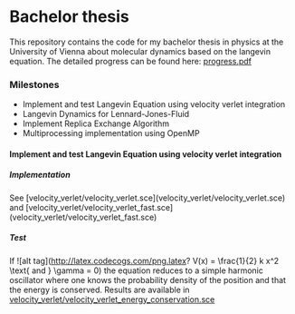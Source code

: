 # Bachelor thesis

This repository contains the code for my bachelor thesis in physics at the University of Vienna about molecular dynamics based on the langevin equation. The detailed progress can be found here: [progress.pdf](progress.pdf)

<h3>Milestones</h3>

<ul>
<li>Implement and test Langevin Equation using velocity verlet integration</li>
<li>Langevin Dynamics for Lennard-Jones-Fluid</li>
<li>Implement Replica Exchange Algorithm </li>
<li>Multiprocessing implementation using OpenMP</li>
</ul>

<h4>Implement and test Langevin Equation using velocity verlet integration</h4>

<h5>Implementation</h5>
See [velocity_verlet/velocity_verlet.sce](velocity_verlet/velocity_verlet.sce) and [velocity_verlet/velocity_verlet_fast.sce](velocity_verlet/velocity_verlet_fast.sce)

<h5>Test</h5>

If ![alt tag](http://latex.codecogs.com/png.latex? V(x) = \\frac{1}{2} k x^2 \\text{ and } \\gamma = 0) the equation reduces to a simple harmonic oscillator where one knows the probability density of the position and that the energy is conserved. Results are available in [velocity_verlet/velocity_verlet_energy_conservation.sce](velocity_verlet/velocity_verlet_energy_conservation.sce)
